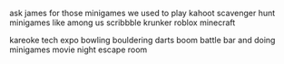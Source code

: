 
ask james for those minigames we used to play
kahoot
scavenger hunt
minigames like among us
scribbble
krunker
roblox
minecraft

kareoke
tech expo
bowling
bouldering
darts
boom battle bar and doing minigames
movie night
escape room